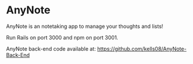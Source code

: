 # AnyNote
AnyNote is an notetaking app to manage your thoughts and lists!

Run Rails on port 3000 and npm on port 3001.

AnyNote back-end code available at: https://github.com/kells08/AnyNote-Back-End
